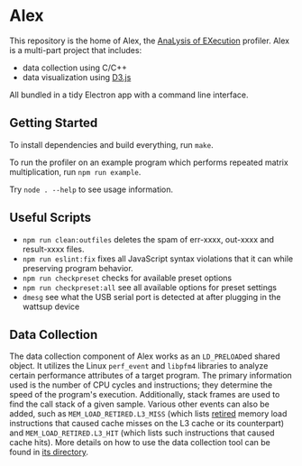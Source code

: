 # Alex

This repository is the home of Alex, the
[AnaLysis of EXecution](https://en.wikipedia.org/wiki/Backronym) profiler.
Alex is a multi-part project that includes:

- data collection using C/C++
- data visualization using [D3.js](https://d3js.org/)

All bundled in a tidy Electron app with a command line interface.

## Getting Started

To install dependencies and build everything, run `make`.

To run the profiler on an example program which performs repeated matrix
multiplication, run `npm run example`.

Try `node . --help` to see usage information.

## Useful Scripts

- `npm run clean:outfiles` deletes the spam of err-xxxx, out-xxxx and
  result-xxxx files.
- `npm run eslint:fix` fixes all JavaScript syntax violations that it can while
  preserving program behavior.
- `npm run checkpreset` checks for available preset options
- `npm run checkpreset:all` see all available options for preset settings
- `dmesg`  see what the USB serial port is detected at after plugging in the wattsup device

## Data Collection

The data collection component of Alex works as an `LD_PRELOAD`ed shared object.
It utilizes the Linux `perf_event` and `libpfm4` libraries to analyze certain
performance attributes of a target program. The primary information used is the
number of CPU cycles and instructions; they determine the speed of the program's
execution. Additionally, stack frames are used to find the call stack of a
given sample. Various other events can also be added, such as
`MEM_LOAD_RETIRED.L3_MISS` (which lists
[retired](https://stackoverflow.com/a/22369286) memory load instructions that
caused cache misses on the L3 cache or its counterpart) and
`MEM_LOAD_RETIRED.L3_HIT` (which lists such instructions that caused cache
hits). More details on how to use the data collection tool can be found in
[its directory](data-collection).
